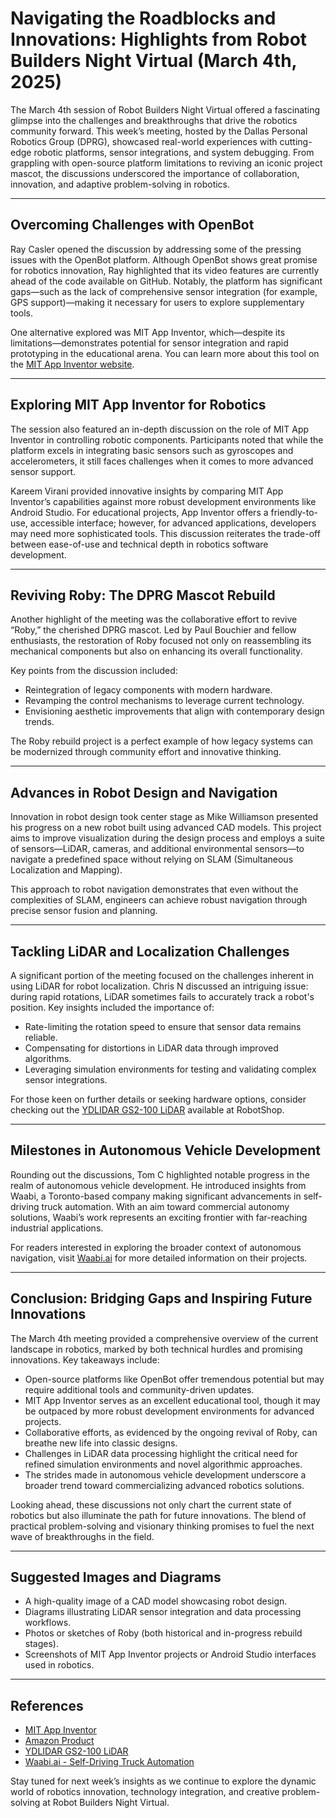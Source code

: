 # Navigating the Roadblocks and Innovations: Highlights from Robot Builders Night Virtual (March 4th, 2025)

The March 4th session of Robot Builders Night Virtual offered a fascinating glimpse into the challenges and breakthroughs that drive the robotics community forward. This week’s meeting, hosted by the Dallas Personal Robotics Group (DPRG), showcased real-world experiences with cutting-edge robotic platforms, sensor integrations, and system debugging. From grappling with open-source platform limitations to reviving an iconic project mascot, the discussions underscored the importance of collaboration, innovation, and adaptive problem-solving in robotics.

---

## Overcoming Challenges with OpenBot

Ray Casler opened the discussion by addressing some of the pressing issues with the OpenBot platform. Although OpenBot shows great promise for robotics innovation, Ray highlighted that its video features are currently ahead of the code available on GitHub. Notably, the platform has significant gaps—such as the lack of comprehensive sensor integration (for example, GPS support)—making it necessary for users to explore supplementary tools.

One alternative explored was MIT App Inventor, which—despite its limitations—demonstrates potential for sensor integration and rapid prototyping in the educational arena. You can learn more about this tool on the [MIT App Inventor website](https://appinventor.mit.edu/).

---

## Exploring MIT App Inventor for Robotics

The session also featured an in-depth discussion on the role of MIT App Inventor in controlling robotic components. Participants noted that while the platform excels in integrating basic sensors such as gyroscopes and accelerometers, it still faces challenges when it comes to more advanced sensor support. 

Kareem Virani provided innovative insights by comparing MIT App Inventor’s capabilities against more robust development environments like Android Studio. For educational projects, App Inventor offers a friendly-to-use, accessible interface; however, for advanced applications, developers may need more sophisticated tools. This discussion reiterates the trade-off between ease-of-use and technical depth in robotics software development.

---

## Reviving Roby: The DPRG Mascot Rebuild

Another highlight of the meeting was the collaborative effort to revive “Roby,” the cherished DPRG mascot. Led by Paul Bouchier and fellow enthusiasts, the restoration of Roby focused not only on reassembling its mechanical components but also on enhancing its overall functionality. 

Key points from the discussion included:
- Reintegration of legacy components with modern hardware.
- Revamping the control mechanisms to leverage current technology.
- Envisioning aesthetic improvements that align with contemporary design trends.

The Roby rebuild project is a perfect example of how legacy systems can be modernized through community effort and innovative thinking.

---

## Advances in Robot Design and Navigation

Innovation in robot design took center stage as Mike Williamson presented his progress on a new robot built using advanced CAD models. This project aims to improve visualization during the design process and employs a suite of sensors—LiDAR, cameras, and additional environmental sensors—to navigate a predefined space without relying on SLAM (Simultaneous Localization and Mapping).

This approach to robot navigation demonstrates that even without the complexities of SLAM, engineers can achieve robust navigation through precise sensor fusion and planning.

---

## Tackling LiDAR and Localization Challenges

A significant portion of the meeting focused on the challenges inherent in using LiDAR for robot localization. Chris N discussed an intriguing issue: during rapid rotations, LiDAR sometimes fails to accurately track a robot's position. Key insights included the importance of:

- Rate-limiting the rotation speed to ensure that sensor data remains reliable.
- Compensating for distortions in LiDAR data through improved algorithms.
- Leveraging simulation environments for testing and validating complex sensor integrations.

For those keen on further details or seeking hardware options, consider checking out the [YDLIDAR GS2-100 LiDAR](https://ca.robotshop.com/products/ydlidar-gs2-100-lidar-30cm-w-808nm-waveband?qd=b2bd334d979f603e4a18d28f8e3bb464) available at RobotShop.

---

## Milestones in Autonomous Vehicle Development

Rounding out the discussions, Tom C highlighted notable progress in the realm of autonomous vehicle development. He introduced insights from Waabi, a Toronto-based company making significant advancements in self-driving truck automation. With an aim toward commercial autonomy solutions, Waabi’s work represents an exciting frontier with far-reaching industrial applications.

For readers interested in exploring the broader context of autonomous navigation, visit [Waabi.ai](https://waabi.ai/) for more detailed information on their projects.

---

## Conclusion: Bridging Gaps and Inspiring Future Innovations

The March 4th meeting provided a comprehensive overview of the current landscape in robotics, marked by both technical hurdles and promising innovations. Key takeaways include:

- Open-source platforms like OpenBot offer tremendous potential but may require additional tools and community-driven updates.
- MIT App Inventor serves as an excellent educational tool, though it may be outpaced by more robust development environments for advanced projects.
- Collaborative efforts, as evidenced by the ongoing revival of Roby, can breathe new life into classic designs.
- Challenges in LiDAR data processing highlight the critical need for refined simulation environments and novel algorithmic approaches.
- The strides made in autonomous vehicle development underscore a broader trend toward commercializing advanced robotics solutions.

Looking ahead, these discussions not only chart the current state of robotics but also illuminate the path for future innovations. The blend of practical problem-solving and visionary thinking promises to fuel the next wave of breakthroughs in the field.

---

## Suggested Images and Diagrams

- A high-quality image of a CAD model showcasing robot design.
- Diagrams illustrating LiDAR sensor integration and data processing workflows.
- Photos or sketches of Roby (both historical and in-progress rebuild stages).
- Screenshots of MIT App Inventor projects or Android Studio interfaces used in robotics.

---

## References

- [MIT App Inventor](https://appinventor.mit.edu/)
- [Amazon Product](https://www.amazon.com/dp/B0B258RJL1)
- [YDLIDAR GS2-100 LiDAR](https://ca.robotshop.com/products/ydlidar-gs2-100-lidar-30cm-w-808nm-waveband?qd=b2bd334d979f603e4a18d28f8e3bb464)
- [Waabi.ai - Self-Driving Truck Automation](https://waabi.ai/)

Stay tuned for next week’s insights as we continue to explore the dynamic world of robotics innovation, technology integration, and creative problem-solving at Robot Builders Night Virtual.